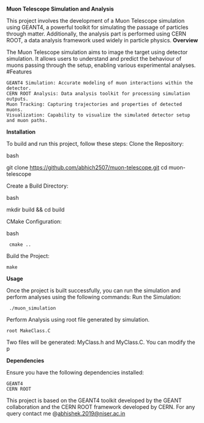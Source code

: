 **Muon Telescope Simulation and Analysis**

This project involves the development of a Muon Telescope simulation using GEANT4, a powerful toolkit for simulating the passage of particles through matter. Additionally, the analysis part is performed using CERN ROOT, a data analysis framework used widely in particle physics.
**Overview**

The Muon Telescope simulation aims to image the target using detector simulation. It allows users to understand and predict the behaviour of muons passing through the setup, enabling various experimental analyses.
#Features

    GEANT4 Simulation: Accurate modeling of muon interactions within the detector.
    CERN ROOT Analysis: Data analysis toolkit for processing simulation outputs.
    Muon Tracking: Capturing trajectories and properties of detected muons.
    Visualization: Capability to visualize the simulated detector setup and muon paths.

**Installation**

To build and run this project, follow these steps:
Clone the Repository:

bash

git clone https://github.com/abhich2507/muon-telescope.git
cd muon-telescope

Create a Build Directory:

bash

mkdir build &&
cd build

CMake Configuration:

bash

     cmake ..

Build the Project:


    make

**Usage**

Once the project is built successfully, you can run the simulation and perform analyses using the following commands:
Run the Simulation:

     ./muon_simulation

Perform Analysis using root file generated by simulation.

    root MakeClass.C
Two files will be generated: MyClass.h and MyClass.C. You can modify the p

**Dependencies**

Ensure you have the following dependencies installed:

    GEANT4
    CERN ROOT



This project is based on the GEANT4 toolkit developed by the GEANT collaboration and the CERN ROOT framework developed by CERN. For any query contact me @abhishek.2019@niser.ac.in
